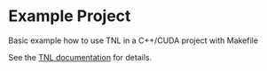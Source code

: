 # Example Project

Basic example how to use TNL in a C++/CUDA project with Makefile

See the [TNL documentation](https://mmg-gitlab.fjfi.cvut.cz/doc/tnl/) for details.

